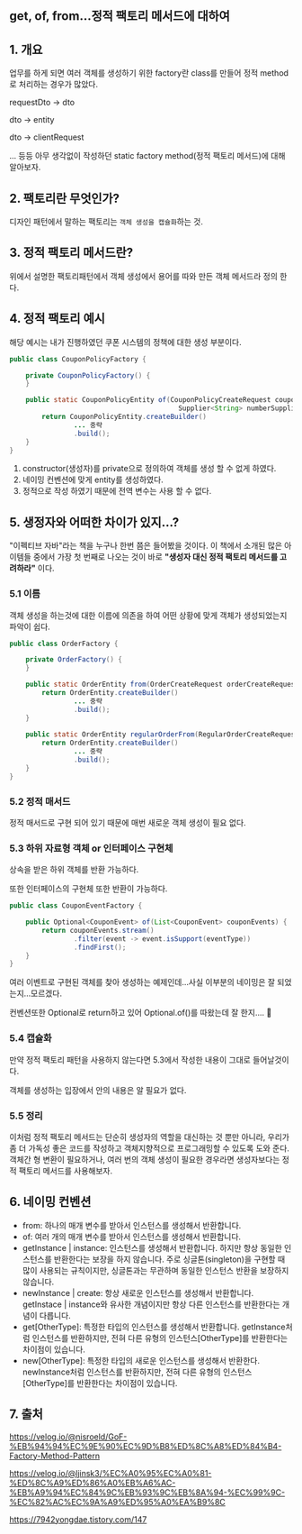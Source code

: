 ## get, of, from...정적 팩토리 메서드에 대하여

## 1. 개요

업무를 하게 되면 여러 객체를 생성하기 위한 factory란 class를 만들어 정적 method로 처리하는 경우가 많았다.

requestDto -> dto

dto -> entity

dto -> clientRequest 

... 등등 아무 생각없이 작성하던 static factory method(정적 팩토리 메서드)에 대해 알아보자.



## 2. 팩토리란 무엇인가?

디자인 패턴에서 말하는 팩토리는 `객체 생성을 캡슐화`하는 것.



## 3. 정적 팩토리 메서드란? 

위에서 설명한 팩토리패턴에서 객체 생성에서 용어를 따와 만든 객체 메서드라 정의 한다.



## 4. 정적 팩토리 예시

해당 예시는 내가 진행하였던 쿠폰 시스템의 정책에 대한 생성 부분이다.

```java
public class CouponPolicyFactory {

    private CouponPolicyFactory() {
    }

    public static CouponPolicyEntity of(CouponPolicyCreateRequest couponPolicyCreateRequest,
                                          Supplier<String> numberSupplier) {
        return CouponPolicyEntity.createBuilder()
                ... 중략
                .build();
    }
}
```

1. constructor(생성자)를 private으로 정의하여 객체를 생성 할 수 없게 하였다. 
2. 네이밍 컨벤션에 맞게 entity를 생성하였다.
3. 정적으로 작성 하였기 때문에 전역 변수는 사용 할 수 없다.



## 5. 생정자와 어떠한 차이가 있지...?

"이펙티브 자바"라는 책을 누구나 한번 쯤은 들어봤을 것이다. 이 책에서 소개된 많은 아이템들 중에서 가장 첫 번째로 나오는 것이 바로 **"생성자 대신 정적 팩토리 메서드를 고려하라"** 이다.



### 5.1 이름

객체 생성을 하는것에 대한 이름에 의존을 하여 어떤 상황에 맞게 객체가 생성되었는지 파악이 쉽다.

```java
public class OrderFactory {

    private OrderFactory() {
    }

    public static OrderEntity from(OrderCreateRequest orderCreateRequest) {
        return OrderEntity.createBuilder()
                ... 중략
                .build();
    }
      
    public static OrderEntity regularOrderFrom(RegularOrderCreateRequest regularOrderCreateRequest) {
        return OrderEntity.createBuilder()
                ... 중략
                .build();
    }
}
```



### 5.2 정적 매서드

정적 매서드로 구현 되어 있기 때문에 매번 새로운 객체 생성이 필요 없다.



### 5.3 하위 자료형 객체 or 인터페이스 구현체

상속을 받은 하위 객체를 반환 가능하다.

또한 인터페이스의 구현체 또한 반환이 가능하다.

```java
public class CouponEventFactory {

    public Optional<CouponEvent> of(List<CouponEvent> couponEvents) {
        return couponEvents.stream()
                .filter(event -> event.isSupport(eventType))
                .findFirst();
    }
}
```

여러 이벤트로 구현된 객체를 찾아 생성하는 예제인데...사실 이부분의 네이밍은 잘 되었는지...모르겠다.

컨벤션또한 Optional로 return하고 있어 Optional.of()를 따왔는데 잘 한지.... 🥲



### 5.4 캡슐화

만약 정적 팩토리 패턴을 사용하지 않는다면 5.3에서 작성한 내용이 그대로 들어날것이다.

객체를 생성하는 입장에서 안의 내용은 알 필요가 없다.


### 5.5 정리
이처럼 정적 팩토리 메서드는 단순히 생성자의 역할을 대신하는 것 뿐만 아니라, 우리가 좀 더 가독성 좋은 코드를 작성하고 객체지향적으로 프로그래밍할 수 있도록 도와 준다. 객체간 형 변환이 필요하거나, 여러 번의 객체 생성이 필요한 경우라면 생성자보다는 정적 팩토리 메서드를 사용해보자.



## 6. 네이밍 컨벤션

- from: 하나의 매개 변수를 받아서 인스턴스를 생성해서 반환합니다.
- of: 여러 개의 매개 변수를 받아서 인스턴스를 생성해서 반환합니다.
- getInstance | instance: 인스턴스를 생성해서 반환합니다. 하지만 항상 동일한 인스턴스를 반환한다는 보장을 하지 않습니다. 주로 싱글톤(singleton)을 구현할 때 많이 사용되는 규칙이지만, 싱글톤과는 무관하며 동일한 인스턴스 반환을 보장하지 않습니다.
- newInstance | create: 항상 새로운 인스턴스를 생성해서 반환합니다. getInstace | instance와 유사한 개념이지만 항상 다른 인스턴스를 반환한다는 개념이 다릅니다.
- get[OtherType]: 특정한 타입의 인스턴스를 생성해서 반환합니다. getInstance처럼 인스턴스를 반환하지만, 전혀 다른 유형의 인스턴스[OtherType]를 반환한다는 차이점이 있습니다.
- new[OtherType]: 특정한 타입의 새로운 인스턴스를 생성해서 반환한다. newInstance처럼 인스턴스를 반환하지만, 전혀 다른 유형의 인스턴스[OtherType]를 반환한다는 차이점이 있습니다.



## 7. 출처

https://velog.io/@nisroeld/GoF-%EB%94%94%EC%9E%90%EC%9D%B8%ED%8C%A8%ED%84%B4-Factory-Method-Pattern

https://velog.io/@ljinsk3/%EC%A0%95%EC%A0%81-%ED%8C%A9%ED%86%A0%EB%A6%AC-%EB%A9%94%EC%84%9C%EB%93%9C%EB%8A%94-%EC%99%9C-%EC%82%AC%EC%9A%A9%ED%95%A0%EA%B9%8C

https://7942yongdae.tistory.com/147
